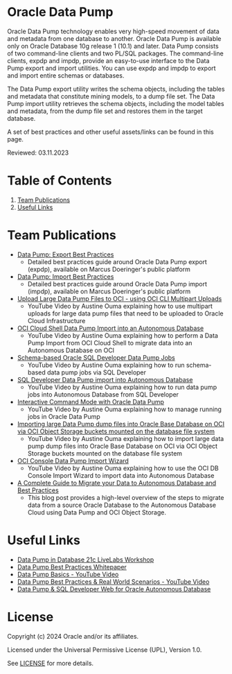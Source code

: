 # Oracle Data Pump
 
Oracle Data Pump technology enables very high-speed movement of data and metadata from one database to another. Oracle Data Pump is available only on Oracle Database 10g release 1 (10.1) and later. Data Pump consists of two command-line clients and two PL/SQL packages. The command-line clients, expdp and impdp, provide an easy-to-use interface to the Data Pump export and import utilities. You can use expdp and impdp to export and import entire schemas or databases.

The Data Pump export utility writes the schema objects, including the tables and metadata that constitute mining models, to a dump file set. The Data Pump import utility retrieves the schema objects, including the model tables and metadata, from the dump file set and restores them in the target database.

A set of best practices and other useful assets/links can be found in this page.

Reviewed: 03.11.2023
 
# Table of Contents
 
1. [Team Publications](#team-publications)
2. [Useful Links](#useful-links)
 
# Team Publications
 
- [Data Pump: Export Best Practices](https://macsdata.netlify.app/oradb/migration/datapump/expdp/bestpractices/)
    - Detailed best practices guide around Oracle Data Pump export (expdp), available on Marcus Doeringer's public platform
- [Data Pump: Import Best Practices](https://macsdata.netlify.app/oradb/migration/datapump/impdp/bestpractices/)
    - Detailed best practices guide around Oracle Data Pump import (impdp), available on Marcus Doeringer's public platform
- [Upload Large Data Pump Files to OCI - using OCI CLI Multipart Uploads](https://www.youtube.com/watch?v=9100uKXquic)
    - YouTube Video by Austine Ouma explaining how to use multipart uploads for large data pump files that need to be uploaded to Oracle Cloud Infrastructure
- [OCI Cloud Shell Data Pump Import into an Autonomous Database](https://youtu.be/g2mnc6QvOn8)
    - YouTube Video by Austine Ouma explaining how to perform a Data Pump Import from OCI Cloud Shell to migrate data into an Autonomous Database on OCI
- [Schema-based Oracle SQL Developer Data Pump Jobs](https://youtu.be/amdl4G_HWYc)
    - YouTube Video by Austine Ouma explaining how to run schema-based data pump jobs via SQL Developer
- [SQL Developer Data Pump import into Autonomous Database](https://youtu.be/SWIKvnd2CiY)
    - YouTube Video by Austine Ouma explaining how to run data pump jobs into Autonomous Database from SQL Developer
- [Interactive Command Mode with Oracle Data Pump](https://youtu.be/Xm0Dx-P_RCs)
    - YouTube Video by Austine Ouma explaining how to manage running jobs in Oracle Data Pump
- [Importing large Data Pump dump files into Oracle Base Database on OCI via OCI Object Storage buckets mounted on the database file system](https://youtu.be/dWlzUMcbbo8)
    - YouTube Video by Austine Ouma explaining how to import large data pump dump files into Oracle Base Database on OCI via OCI Object Storage buckets mounted on the database file system
- [OCI Console Data Pump Import Wizard](https://www.youtube.com/watch?v=FZAJezCQjhE)
    - YouTube Video by Austine Ouma explaining how to use the OCI DB Console Import Wizard to import data into Autonomous Database
- [A Complete Guide to Migrate your Data to Autonomous Database and Best Practices](https://medium.com/@snoozrocks/a-complete-guide-to-migrate-your-data-to-autonomous-database-and-best-practices-8e5fbdaa26eb)
    - This blog post provides a high-level overview of the steps to migrate data from a source Oracle Database to the Autonomous Database Cloud using Data Pump and OCI Object Storage.


# Useful Links
- [Data Pump in Database 21c LiveLabs Workshop](https://apexapps.oracle.com/pls/apex/r/dbpm/livelabs/view-workshop?wid=742&clear=RR,180&session=1384894897131)
- [Data Pump Best Practices Whitepaper](https://www.oracle.com/a/ocom/docs/oracle-data-pump-best-practices.pdf)
- [Data Pump Basics - YouTube Video](https://www.youtube.com/watch?v=5uLDxPDErsw)
- [Data Pump Best Practices & Real World Scenarios - YouTube Video](https://www.youtube.com/watch?v=960ToLE-ZE8)
- [Data Pump & SQL Developer Web for Oracle Autonomous Database](https://www.thatjeffsmith.com/archive/2023/02/data-pump-sql-developer-web-for-oracle-autonomous-database/)

# License
 
Copyright (c) 2024 Oracle and/or its affiliates.
 
Licensed under the Universal Permissive License (UPL), Version 1.0.
 
See [LICENSE](https://github.com/oracle-devrel/technology-engineering/blob/main/LICENSE) for more details.
